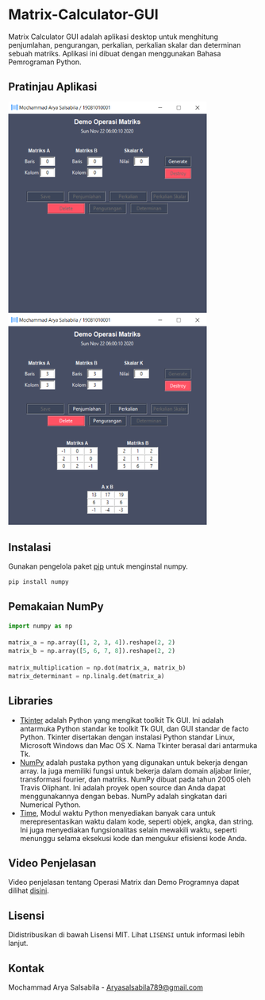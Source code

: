 # Matrix-Calculator-GUI

Matrix Calculator GUI adalah aplikasi desktop untuk menghitung penjumlahan, pengurangan, perkalian, perkalian skalar dan determinan sebuah matriks. Aplikasi ini dibuat dengan menggunakan Bahasa Pemrograman Python.

## Pratinjau Aplikasi

<p>
<img width="400px" src="https://github.com/arryaaas/Matrix-Calculator-GUI/blob/master/image-2.png"/>
<img width="400px" src="https://github.com/arryaaas/Matrix-Calculator-GUI/blob/master/image-1.png"/>
</p>

## Instalasi

Gunakan pengelola paket [pip](https://pip.pypa.io/en/stable/) untuk menginstal numpy.

```bash
pip install numpy
```

## Pemakaian NumPy

```python
import numpy as np

matrix_a = np.array([1, 2, 3, 4]).reshape(2, 2)
matrix_b = np.array([5, 6, 7, 8]).reshape(2, 2)

matrix_multiplication = np.dot(matrix_a, matrix_b)
matrix_determinant = np.linalg.det(matrix_a)
```

## Libraries
- [Tkinter](https://docs.python.org/3/library/tkinter.html) adalah Python yang mengikat toolkit Tk GUI. Ini adalah antarmuka Python standar ke toolkit Tk GUI, dan GUI standar de facto Python. Tkinter disertakan dengan instalasi Python standar Linux, Microsoft Windows dan Mac OS X. Nama Tkinter berasal dari antarmuka Tk.
- [NumPy](https://numpy.org/) adalah pustaka python yang digunakan untuk bekerja dengan array. Ia juga memiliki fungsi untuk bekerja dalam domain aljabar linier, transformasi fourier, dan matriks. NumPy dibuat pada tahun 2005 oleh Travis Oliphant. Ini adalah proyek open source dan Anda dapat menggunakannya dengan bebas. NumPy adalah singkatan dari Numerical Python.
- [Time](https://docs.python.org/3/library/time.html), Modul waktu Python menyediakan banyak cara untuk merepresentasikan waktu dalam kode, seperti objek, angka, dan string. Ini juga menyediakan fungsionalitas selain mewakili waktu, seperti menunggu selama eksekusi kode dan mengukur efisiensi kode Anda.

## Video Penjelasan 

Video penjelasan tentang Operasi Matrix dan Demo Programnya dapat dilihat [disini](https://youtu.be/DQyrIqbD0L0).

## Lisensi

Didistribusikan di bawah Lisensi MIT. Lihat `LISENSI` untuk informasi lebih lanjut.

## Kontak

Mochammad Arya Salsabila - Aryasalsabila789@gmail.com
